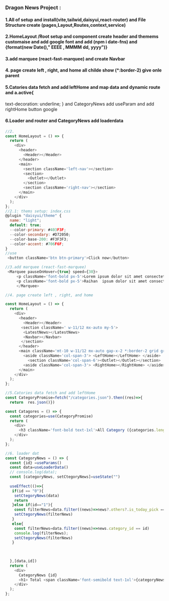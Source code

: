 ### Dragon News Project :
#### 1.All of setup and install(vite,tailwid,daisyui,react-router) and File Structure create (pages,Layout,Routes,context,service)
#### 2.HomeLayout /Root setup and component create header and themems customaise and add google font and add (npm i date-fns) and {format(new Date()," EEEE , MMMM dd, yyyy")}
#### 3.add marquee (react-fast-marquee) and create Navbar
#### 4. page create left , right, and home all childe show (*:border-2) give onle parent
#### 5.Catories data fetch and add leftHome and map data and dynamic route and a.active{
  text-decoration: underline;
} and CategoryNews add useParam and add rightHome button google
#### 6.Loader and router and CategoryNews add loaderdata



```js
//2.
const HomeLayout = () => {
  return (
    <div>
      <header>
        <Header></Header>
      </header>
      <main>
        <section className='left-nav'></section>
        <section>
          <Outlet></Outlet>
        </section>
        <section className='right-nav'></section>
      </main>
    </div>
  );
};
//2.1: thems setup: index.css
@plugin "daisyui/theme" {
  name: "light";
  default: true;
  --color-primary: #403F3F;
  --color-secondary: #D72050;
  --color-base-200: #F3F3F3;
  --color-accent: #706F6F;
}
//use
 <button className='btn btn-primary'>Click now</button>

//3.add marquee (react-fast-marquee)
 <Marquee pauseOnHover={true} speed={30}>
     <p className='font-bold px-5'>Lorem ipsum dolor sit amet consectetur, adipisicing   elit. Sequi illum sed, id mollitia quos magnam</p>
     <p className='font-bold px-5'>Raihan  ipsum dolor sit amet consectetur,     adipisicing elit. Sequi illum sed, id mollitia quos magnam</p>
     </Marquee>

//4. page create left , right, and home

const HomeLayout = () => {
  return (
    <div>
      <header>
        <Header></Header>
       <section className=' w-11/12 mx-auto my-5'>
        <LatestNews></LatestNews>
        <Navbar></Navbar>
       </section>
      </header>
      <main className='mt-10 w-11/12 mx-auto gap-x-2 *:border-2 grid grid-cols-12'>
        <aside className='col-span-3'> <LeftHome></LeftHome> </aside>
          <section className='col-span-6'><Outlet></Outlet></section>
        <aside className='col-span-3'> <RightHome></RightHome> </aside>
      </main>
    </div>
  );
};

//5.Catories data fetch and add leftHome
const CategoryPromise=fetch("/categories.json").then((res)=>{
  return  res.json()})

const Catagores = () => {
  const categories=use(CategoryPromise)
  return (
    <div>
      <h3 className='font-bold text-1xl'>All Category ({categories.length})</h3>
    </div>
  );
};

//6. loader dat
const CategoryNews = () => {
  const {id} =useParams()
  const data=useLoaderData()
  // console.log(data);
  const [categoryNews, setCtegoryNews]=useState("")
  
  useEffect(()=>{
   if(id == "0"){
    setCtegoryNews(data)
    return
   }else if(id=="1"){
    const filterNews=data.filter((news)=>news?.others?.is_today_pick == true)
    setCtegoryNews(filterNews)
   }
   else{
    const filterNews=data.filter((news)=>news.category_id == id)
    console.log(filterNews);
    setCtegoryNews(filterNews)
   }

    
    
  },[data,id])
  return (
    <div>
      CategoryNews {id}
      <h1> Total <span className='font-semibold text-1xl'>{categoryNews.length}</span> News Found</h1>
    </div>
  );
};

```
